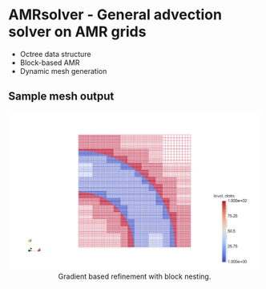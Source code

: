 # AMRsolver - General advection solver on AMR grids


 * Octree data structure 
 * Block-based AMR
 * Dynamic mesh generation

## Sample mesh output
<p align="center">
  <img src="images/gradientadapt.png" width="500"/>
  Gradient based refinement with block nesting.
</p>

